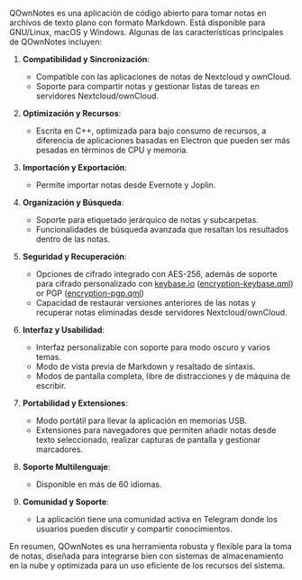 QOwnNotes es una aplicación de código abierto para tomar notas en archivos de texto plano con formato Markdown. Está disponible para GNU/Linux, macOS y Windows. Algunas de las características principales de QOwnNotes incluyen:

1. **Compatibilidad y Sincronización**:
   - Compatible con las aplicaciones de notas de Nextcloud y ownCloud.
   - Soporte para compartir notas y gestionar listas de tareas en servidores Nextcloud/ownCloud.

2. **Optimización y Recursos**:
   - Escrita en C++, optimizada para bajo consumo de recursos, a diferencia de aplicaciones basadas en Electron que pueden ser más pesadas en términos de CPU y memoria.

3. **Importación y Exportación**:
   - Permite importar notas desde Evernote y Joplin.

4. **Organización y Búsqueda**:
   - Soporte para etiquetado jerárquico de notas y subcarpetas.
   - Funcionalidades de búsqueda avanzada que resaltan los resultados dentro de las notas.

5. **Seguridad y Recuperación**:
   - Opciones de cifrado integrado con AES-256, además de soporte para cifrado personalizado con [keybase.io](https://keybase.io/) ([encryption-keybase.qml](https://github.com/pbek/QOwnNotes/blob/main/docs/scripting/examples/encryption-keybase.qml)) or PGP ([encryption-pgp.qml](https://github.com/pbek/QOwnNotes/blob/main/docs/scripting/examples/encryption-pgp.qml))
   - Capacidad de restaurar versiones anteriores de las notas y recuperar notas eliminadas desde servidores Nextcloud/ownCloud.

6. **Interfaz y Usabilidad**:
   - Interfaz personalizable con soporte para modo oscuro y varios temas.
   - Modo de vista previa de Markdown y resaltado de sintaxis.
   - Modos de pantalla completa, libre de distracciones y de máquina de escribir.

7. **Portabilidad y Extensiones**:
   - Modo portátil para llevar la aplicación en memorias USB.
   - Extensiones para navegadores que permiten añadir notas desde texto seleccionado, realizar capturas de pantalla y gestionar marcadores.

8. **Soporte Multilenguaje**:
   - Disponible en más de 60 idiomas.

9. **Comunidad y Soporte**:
   - La aplicación tiene una comunidad activa en Telegram donde los usuarios pueden discutir y compartir conocimientos.

En resumen, QOwnNotes es una herramienta robusta y flexible para la toma de notas, diseñada para integrarse bien con sistemas de almacenamiento en la nube y optimizada para un uso eficiente de los recursos del sistema.

